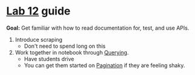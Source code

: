 # [Lab 12](lab_12.ipynb) guide

**Goal:** Get familiar with how to read documentation for, test, and use APIs.

1. Introduce scraping
   - Don't need to spend long on this
1. Work together in notebook through [Querying](lab_12.ipynb#querying).
   - Have students drive
   - You can get them started on [Pagination](lab_12.ipynb#pagination) if they are feeling shaky.
